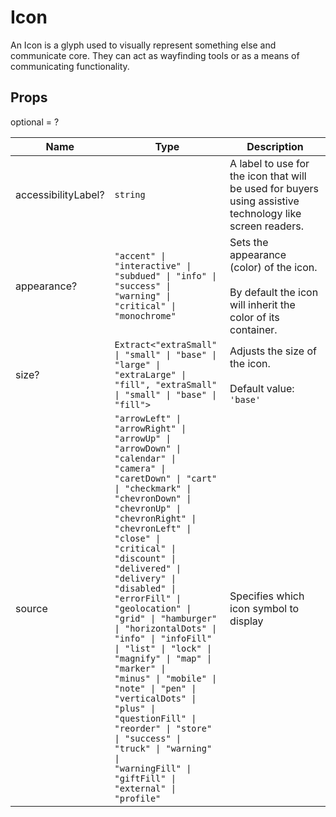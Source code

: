 # Icon

An Icon is a glyph used to visually represent something else and communicate core.
They can act as wayfinding tools or as a means of communicating functionality.

## Props
optional = ?

| Name | Type | Description |
| --- | --- | --- |
| accessibilityLabel? | <code>string</code> | A label to use for the icon that will be used for buyers using assistive technology like screen readers.  |
| appearance? | <code>"accent" &#124; "interactive" &#124; "subdued" &#124; "info" &#124; "success" &#124; "warning" &#124; "critical" &#124; "monochrome"</code> | Sets the appearance (color) of the icon.<br /><br />By default the icon will inherit the color of its container.  |
| size? | <code>Extract<<wbr>"extraSmall" &#124; "small" &#124; "base" &#124; "large" &#124; "extraLarge" &#124; "fill", "extraSmall" &#124; "small" &#124; "base" &#124; "fill"<wbr>></code> | Adjusts the size of the icon.<br /><br />Default value: <code>'base'</code> |
| source | <code>"arrowLeft" &#124; "arrowRight" &#124; "arrowUp" &#124; "arrowDown" &#124; "calendar" &#124; "camera" &#124; "caretDown" &#124; "cart" &#124; "checkmark" &#124; "chevronDown" &#124; "chevronUp" &#124; "chevronRight" &#124; "chevronLeft" &#124; "close" &#124; "critical" &#124; "discount" &#124; "delivered" &#124; "delivery" &#124; "disabled" &#124; "errorFill" &#124; "geolocation" &#124; "grid" &#124; "hamburger" &#124; "horizontalDots" &#124; "info" &#124; "infoFill" &#124; "list" &#124; "lock" &#124; "magnify" &#124; "map" &#124; "marker" &#124; "minus" &#124; "mobile" &#124; "note" &#124; "pen" &#124; "verticalDots" &#124; "plus" &#124; "questionFill" &#124; "reorder" &#124; "store" &#124; "success" &#124; "truck" &#124; "warning" &#124; "warningFill" &#124; "giftFill" &#124; "external" &#124; "profile"</code> | Specifies which icon symbol to display  |
